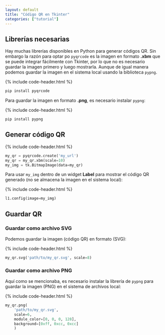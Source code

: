 ```yaml
---
layout: default
title: "Código QR en Tkinter"
categories: ["tutorial"]
---
```



## Librerías necesarias

Hay muchas librerías disponibles en Python para generar códigos QR. Sin embargo la razón para optar po `pyqrcode` es la imagen en formato **.xbm** que se puede integrar fácilmente con Tkinter, por lo que no es necesario guardar la imagen primero y luego mostrarla. Aunque de igual manera podemos guardar la imagen en el sistema local usando la biblioteca `pypng`.

{% include code-header.html %}
```bash
pip install pyqrcode
```

Para guardar la imagen en formato **.png**, es necesario instalar `pypng`:

{% include code-header.html %}
```bash
pip install pypng
```

## Generar código QR

{% include code-header.html %}
```py
my_qr = pyqrcode.create('my_url')
my_qr = my_qr.xbm(scale=10)
my_img = tk.BitmapImage(data=my_qr)
```

Para usar `my_img` dentro de un widget **Label** para mostrar el código QR generado (no se almacena la imagen en el sistema local):

{% include code-header.html %}
```py
l1.config(image=my_img)
```


## Guardar QR

### Guardar como archivo SVG

Podemos guardar la imagen (código QR) en formato (SVG):

{% include code-header.html %}
```py
my_qr.svg('path/to/my_qr.svg', scale=8)
```

### Guardar como archivo PNG

Aquí como se mencionaba, es necesario instalar la librería de `pypng` para guardar la imagen (PNG) en el sistema de archivos local:

{% include code-header.html %}
```py
my_qr.png(
	'path/to/my_qr.svg',
	scale=6,
	module_color=[0, 0, 0, 128],
	background=[0xff, 0xcc, 0xcc]
	)
```


